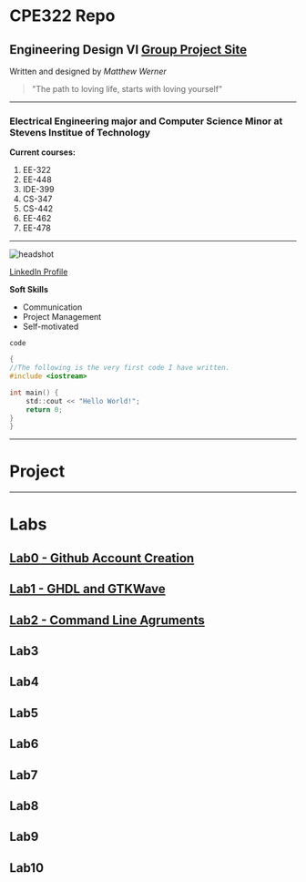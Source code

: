 # CPE322 Repo
## Engineering Design VI [Group Project Site](https://sites.google.com/stevens.edu/ee322-circuit-vanguard/home)
Written and designed by *Matthew Werner*
> "The path to loving life, starts with loving yourself"
---
### Electrical Engineering major and Computer Science Minor at Stevens Institue of Technology
**Current courses:**
1. EE-322
2. EE-448
3. IDE-399
4. CS-347
5. CS-442
6. EE-462
7. EE-478

---
![headshot](https://github.com/user-attachments/assets/57ea0bc5-00d7-44ee-beab-4fbf49803a2a)

[LinkedIn Profile](www.linkedin.com/in/matthew-werner-883953240)

**Soft Skills**
- Communication
- Project Management
- Self-motivated 

`code`
```C
{
//The following is the very first code I have written.
#include <iostream>

int main() {
    std::cout << "Hello World!";
    return 0;
}
}
```
---
# Project
---
# Labs

## [Lab0 - Github Account Creation](https://github.com/Mj-Werner/CPE322.git)

## [Lab1 - GHDL and GTKWave](lab1)

## [Lab2 - Command Line Agruments](lab2)

## Lab3

## Lab4

## Lab5

## Lab6

## Lab7

## Lab8

## Lab9

## Lab10
